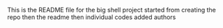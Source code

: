 This is the README file for the big shell project 
started from creating the repo then the readme then
individual codes
added authors
